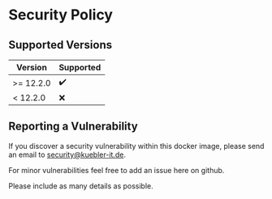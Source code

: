 # Security Policy

## Supported Versions

| Version   | Supported          |
| --------- | ------------------ |
| >= 12.2.0 | :heavy_check_mark: |
| < 12.2.0  | :x:                |

## Reporting a Vulnerability

If you discover a security vulnerability within this docker image,
please send an email to <security@kuebler-it.de>.

For minor vulnerabilities feel free to add an issue here on github.

Please include as many details as possible.
